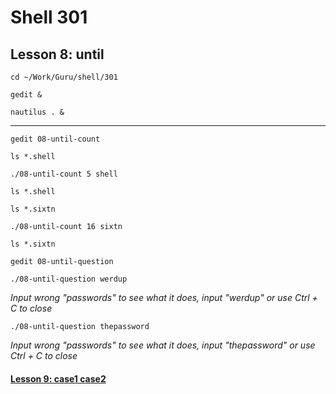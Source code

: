 # Shell 301
## Lesson 8: until

`cd ~/Work/Guru/shell/301`

`gedit &`

`nautilus . &`
___

`gedit 08-until-count`

`ls *.shell`

`./08-until-count 5 shell`

`ls *.shell`

`ls *.sixtn`

`./08-until-count 16 sixtn`

`ls *.sixtn`

`gedit 08-until-question`

`./08-until-question werdup`

*Input wrong "passwords" to see what it does, input "werdup" or use Ctrl + C to close*

`./08-until-question thepassword`

*Input wrong "passwords" to see what it does, input "thepassword" or use Ctrl + C to close*

#### [Lesson 9: case1 case2](https://github.com/inkVerb/guru/blob/master/301-shell/Lesson-09.md)
